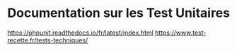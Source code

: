 # Documentation sur les Test Unitaires

https://phpunit.readthedocs.io/fr/latest/index.html
https://www.test-recette.fr/tests-techniques/




